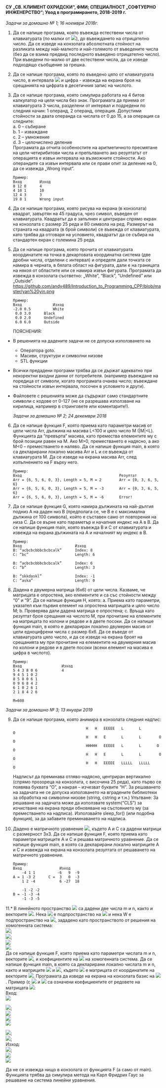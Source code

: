 #### СУ „СВ. КЛИМЕНТ ОХРИДСКИ“, ФМИ; СПЕЦИАЛНОСТ „СОФТУЕРНО ИНЖЕНЕРСТВО“; Увод в програмирането, 2018-2019 г.
   *Задачи за домашно № 1; 16 ноември 2018г.*
  
1.  Да се напише програма, която въвежда естествени числа от клавиатурата (по малки от <img src="https://latex.codecogs.com/svg.latex?\Large&space;2^{16}">), до въвеждането на отрицателно число. 
    Да се изведе на конзолата абсолютната стойност на разликата между най-малкото и най-голямото от въведените числа (без да се взима 
    предвид последното въведено отрицателно число). При въведени по-малко от две естествени числа, да се изведе подходящо съобщение 
    за грешка. 
    
2.  Да се напише програма, която по въведено цяло от клавиатурата число, в интервала <img src="https://latex.codecogs.com/svg.latex?\Large&space;[2^{32};2^{32}-1]"> и цифра - извежда на екрана броя 
    на срещанията на цифрата в десетичния запис на числото.
    
3.  Да се напише програма, която симулира работата на 4 битов калкулатор на цели числа без знак. Програмата да приема от 
    клавиатурата 3 числа, разделени от интервал и подредени по следния начин: 1 операнд, 2 операнд, операция. Допустими стойности 
    за двата операнда са числата от 0 до 15, а за операция са следните:                  
      a.  0 – събиране                  
      b.	1 – изваждане                  
      c.	2 – умножение                  
      d.	3 – целочислено деление                  
      Програмата да отчита особеностите на аритметичното пресмятане на цели четирибитови числа и препълването ако резултатът от 
    операцията е извън интервала на възможните стойности. Ако операндите са извън интервала или се прави опит за деление на 0, 
    да се извежда „Wrong input”.

        Пример:
        Вход	    Изход
        8 12 0	    4
        4 10 1	    10
        12 4 3	    3
        19 8 1	    Wrong input
        
4.  Да се напише програма, която рисува на екрана (в конзолата) квадрат, завъртян на 45 градуса, чрез символ, въведен от 
    клавиатурата. Квадратът да е запълнен и центриран спрямо екран на конзолата с размер 25 реда и 80 символа на ред. Размерът на 
    страната на квадрата (в брой символи) се въвежда от клавиатурата, като трябва да отговаря на условието, квадратът да се събира
    на стандартен екран с големина 25 реда.

5.  Да се напише програма, която прочита от клавиатурата координатите на точка в декартовата координатна система (две дробни 
    числа, отделени с интервал) и определя дали точката се намира в черната, в бялата област на фигурата, дали е на границата на
    някоя от областите или се намира извън фигурата. Програмата да извежда в конзолата съответно: „White”, “Black”, “Undefined” 
    или „Outside”. https://github.com/andy489/Introduction_to_Programming_CPP/blob/master/yan%20yin.png
  
        Пример:
        Вход	          Изход
        -2.0 0.5          White
         0.0 3.0	  Black
         0.0 2.0	  Undefined
         6.0 6.0	  Outside

    ПОЯСНЕНИЯ:    
 - В решенията на дадените задачи не се допуска използването на
   - Оператора goto.
   - Масиви, структури и символни низове
   - STL функции
 - Всички предадени програми трябва да се държат адекватно при некоректни входни данни от потребителя. (например въвеждане
   на поредица от символи, когато програмата очаква число; въвеждане на стойности извън интервала, посочен в условието и 
   други).
 - Файловете с решенията може да съдържат само стандартните символи с кодове от 0-127 (не се разрешава използване на 
   кирилица, например в стринговете или коментарите!).
         
   *Задачи за домашно № 2; 24 декември 2018*
                                                    
6.  Да се напише функция F, която приема като параметри масив от цели числа Arr, дължина на масива L<100 и цяло число М (|M|<L).
    Функцията да  “превърта“ масива, като премества елементите му с брой позиции равен на М. Ако М>0, преместването е надясно, а
    ако М<0 – преместването е наляво. Да се напише функция main, в която са декларирани локално масива Arr и L и се въвежда от 
    клавиатурата М. Да се изведе на екрана масива Arr, след изпълнението на F върху него.
    
        Пример:
        Вход                                            Резултат        
        Arr = {6, 5, 6, 0, 3}, Length = 5, М = 2        Arr = {0, 3, 6, 5, 6}
        Arr = {6, 5, 6, 0, 3}, Length = 5, М = -3       Arr = {0, 3, 6, 5, 6}
        Arr = {6, 5, 6, 0, 3}, Length = 5, М = -6       Error!

7.  Да се напише функция G, която намира дължината на най-дългия подниз А на даден низ B (предполага се, че B e с максимална 
    дължина от 100 символа), който е съставен само от повторения на низа C. Да се върне като параметър и началния индекс 
    на А в B. Да се напише функция main, която въвежда B и C от клавиатурата и извежда на екрана дължината на А и началният му 
    индекс в В.

        Пример:
        Вход                        Изход
        B: “acbcbcbbbcbcbcalk”      Index: 8
        C: “bc”                     Length: 6

        B: “acbcbcbbbcbcbcalk”      Index: 6
        C: “b”                      Length: 3

        B: “skkdaskl”               Index: -1
        C: “aska”                   Length: 0

8.  Дадена е двумерна матрица (6х6) от цели числа. Казваме, че матрицата е опростена, ако елементите и са със стойности 
    между “0” и “9”. Да се напише функция H, която: 
      а. Приема като параметри, указател към първия елемент на опростена матрицата и цяло число М;
      b. Проверява дали дадена матрица е опростена;
      c. Връща като резултат броя срещания на числото М, при прочитане на елементите на матрицата по колони и редове и в двете 
      посоки. Да се напише функция main, в която е деклариран локално двумерен масив от цели едноцифрени числа с размер 6х6. 
      Да се въведе от клавиатурата цяло число, и да се изведе на екрана броят на срещанията му при прочитане на елементите на 
      двумерния масив по колони и редове и в двете посоки (всеки елемент на масива е цифра в числото).
      
        Пример:
        Вход                  Изход       
        5 4 3 8 0 6           4
        9 4 5 1 0 2
        8 5 8 0 6 1
        0 9 6 8 4 2
        6 1 0 2 6 1
        2 1 8 4 2 6 

        M=608

   *Задачи за домашно № 3; 13 януари 2019*   
                                                     
9.  Да се напише програма, която анимира в конзолата следния надпис:

                                         H   H   EEEEE   L       L          O
                                         H   H   E       L       L        O   O
                                         HHHHH   EEEEE   L       L       O     O
                                         H   H   E       L       L        O   O
                                         H   H   EEEEE   LLLLL   LLLLL      O

    Надписът да преминава отляво-надясно, центриран вертикално (спрямо прозореца на конзолата, с височина 25 реда), като първо 
    се появява буквата “О”, а накрая – изчезват буквите “H”. За решаването на задачата не се допуска използването на вградените 
    библиотеки за обработка на символни низове (string, cstring и т.н.)
        Упътване:
        За решаване на задачата може да използвате system(“CLS”) за изчистване на екрана преди обновяване на състоянието му 
        (за преместването на надписа). Използвайте sleep_for() (или подобна функция), за да забавите преминаването на надписа.

10. Дадено е матричното уравнение <img src="https://latex.codecogs.com/svg.latex?\Large&space;X.A=-3(A^t).C-5.X">, където A и C са дадени матрици с размерност 3x3. Да се напише функция F, която приема като параметри матриците А и C и решава матричното уравнение. Да се напише функция main, в която са декларирани локално матриците A и C и извежда на екрана на конзолата резултата от решаването на матричното уравнение.
    
        Пример:
        Вход                 Изход       
            -4 1 1          -6   9  -9 
        A = 1 -3 2      C =  3   0  -3      
            1 2 -4           6 -27  18

            -1 -2 -2           
        B = -1 -3 -4 
            -1 -3 -5  
            
11.* В линейното пространство <img src="https://latex.codecogs.com/svg.latex?\Large&space;\mathbb{R}^4"> са дадени две числа m и n, както и векторите <img src="https://latex.codecogs.com/svg.latex?\Large&space;a_1,a_2,...,a_n">. Нека <img src="https://latex.codecogs.com/svg.latex?\Large&space;U=l(a_1,a_2,...,a_n)"> e 
     подпространство на <img src="https://latex.codecogs.com/svg.latex?\Large&space;\mathbb{R}^4;l(a_1,a_2,a_3,a_n)=\{x|x=\sum_{i-1}^{n}\lambda_ia_i\}"> и нека W e подпространство на <img src="https://latex.codecogs.com/svg.latex?\Large&space;\mathbb{R}^4">, зададено като пространството от решения на хомогенната система:     
      <img src="https://latex.codecogs.com/svg.latex?\Large&space;b_{11}x_1+b_{12}x_2+b_{13}x_3+b_{14}x_4=0">;                  
      <img src="https://latex.codecogs.com/svg.latex?\Large&space;b_{21}x_1+b_{22}x_2+b_{23}x_3+b_{24}x_4=0">;                  
      <img src="https://latex.codecogs.com/svg.latex?\Large&space;...">                     
      <img src="https://latex.codecogs.com/svg.latex?\Large&space;b_{m1}x_1+b_{m2}x_2+b_{m3}x_3+b_{m4}x_4=0">.                  
      Да се напише функция F, която приема като параметри числата m и n, векторите <img src="https://latex.codecogs.com/svg.latex?\Large&space;a_1,a_2,...,a_n">,  и коефициентите на <img src="https://latex.codecogs.com/svg.latex?\Large&space;b_{ij}"> на хомогенната система. Да се напише функция main, в която са декларирани локално числата m и n, както и матриците <img src="https://latex.codecogs.com/svg.latex?\Large&space;(a_{ij})_{nX4}"> и <img src="https://latex.codecogs.com/svg.latex?\Large&space;(b_{ij})_{mx4}">, където <img src="https://latex.codecogs.com/svg.latex?\Large&space;(a_{ij})_{nX4}"> е матрицата от координатите на векторите <img src="https://latex.codecogs.com/svg.latex?\Large&space;a_1,a_2,...,a_n">. Програмата да изведе на екрана на конзолата базис на <img src="https://latex.codecogs.com/svg.latex?\Large&space;U+W^4">.
  Пример (с <img src="https://latex.codecogs.com/svg.latex?\Large&space;b_1"> и <img src="https://latex.codecogs.com/svg.latex?\Large&space;b_2"> са означени коефициентите от редовете на матрицата <img src="https://latex.codecogs.com/svg.latex?\Large&space;(b_{ij})_{2X4}">:                                        
  Вход:                                        
   <img src="https://latex.codecogs.com/svg.latex?\Large&space;m=2,n=4">
    
  <img src="https://latex.codecogs.com/svg.latex?\Large&space;a_1=(2,8,-3,14)">;                 
      <img src="https://latex.codecogs.com/svg.latex?\Large&space;a_2=(-1,2,3,5)">                  
      <img src="https://latex.codecogs.com/svg.latex?\Large&space;a_3=(-1,14,6,29)">                     
      <img src="https://latex.codecogs.com/svg.latex?\Large&space;a_4=(0,12,3,24)">

<img src="https://latex.codecogs.com/svg.latex?\Large&space;(0,1,1,0)">;                  
      <img src="https://latex.codecogs.com/svg.latex?\Large&space;(10,7,0,-8)">;                  
  Изход:                                        
   <img src="https://latex.codecogs.com/svg.latex?\Large&space;a_1=(-1,2,3,5)">;                 
      <img src="https://latex.codecogs.com/svg.latex?\Large&space;a_2=(0,4,1,8)">                  
      <img src="https://latex.codecogs.com/svg.latex?\Large&space;a_3=(0,0,10,9)"> 
        
  Да не се извежда нищо в конзолата от функцията F (а само от main). Функцията трябва да симулира метода на Карл Фридрих Гаус 
  за решаване на система линейни уравнения.                                     
